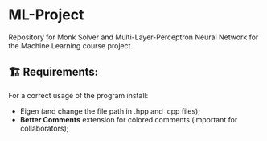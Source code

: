 # ML-Project
Repository for Monk Solver and Multi-Layer-Perceptron Neural Network for the Machine Learning course project.


## 🏗️ Requirements:
For a correct usage of the program install: 
- Eigen (and change the file path in .hpp and .cpp files);
-  **Better Comments** extension for colored comments (important for collaborators); 
